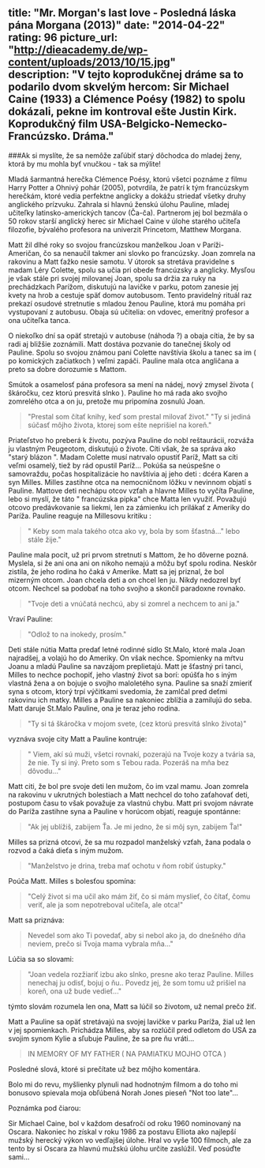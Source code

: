 title: "Mr. Morgan's last love - Posledná láska pána Morgana (2013)"
date: "2014-04-22"
rating: 96
picture_url: "http://dieacademy.de/wp-content/uploads/2013/10/15.jpg"	
description: "V tejto koprodukčnej dráme sa to podarilo dvom skvelým hercom: Sir Michael Caine (1933) a Clémence Poésy (1982) to spolu dokázali, pekne im kontroval ešte Justin Kirk. Koprodukčný film USA-Belgicko-Nemecko-Francúzsko. Dráma."
---

###Ak si myslíte, že sa nemôže zaľúbiť starý dôchodca do mladej ženy, ktorá by mu mohla byť vnučkou - tak sa mýlite!


Mladá šarmantná herečka Clémence Poésy, ktorú všetci poznáme z
filmu Harry Potter a Ohnivý pohár (2005), potvrdila, že patrí k tým francúzskym herečkám, ktoré vedia perfektne anglicky a dokážu striedať všetky druhy anglického prízvuku. Zahrala si hlavnú ženskú úlohu Pauline, mladej učiteľky latinsko-amerických tancov (Ča-ča). 
Partnerom jej bol bezmála o 50 rokov starší anglický herec sir Michael Caine 
v úlohe starého učiteľa filozofie, bývalého profesora na univerzit Princetom, Matthew Morgana.

Matt žil dlhé roky so svojou francúzskou manželkou Joan v Paríži- Američan, čo sa nenaučil takmer ani slovko po francúzsky. Joan zomrela na rakovinu a Matt ťažko nesie samotu. V útorok sa stretáva pravidelne s madam Léry Colette, spolu sa učia pri obede francúzsky a anglicky. Mysľou je však stále pri svojej milovanej Joan, spolu sa držia za ruky na prechádzkach Parížom, diskutujú na lavičke v parku, potom zanesie jej kvety na hrob a cestuje späť domov autobusom. Tento pravidelný rituál raz prekazí osudové stretnutie s mladou ženou Pauline, ktorá mu pomáha pri vystupovaní z autobusu. Obaja sú učitelia: on vdovec, emeritný profesor a ona učiteľka tanca.

O niekoľko dní sa opäť stretajú v autobuse (náhoda ?) a obaja cítia, že by sa radi aj bližšie zoznámili. Matt dostáva pozvanie do tanečnej školy od Pauline. Spolu so svojou známou pani Colette navštívia školu a tanec sa im ( po komických začiatkoch ) veľmi zapáči. Pauline mala otca angličana a preto sa dobre dorozumie s Mattom.

Smútok a osamelosť pána profesora sa mení na nádej, nový zmysel života ( škáročku, cez ktorú presvitá slnko ). Pauline ho má rada ako svojho zomrelého otca a on ju, pretože mu pripomína zosnulú Joan. 

> "Prestal som čítať knihy, keď som prestal milovať život."
>  "Ty si jediná súčasť môjho života, ktorej som ešte neprišiel na koreň."

Priateľstvo ho preberá k životu, pozýva Pauline do nobl reštaurácii, rozváža ju vlastným Peugeotom, diskutujú o živote. Cíti však, že sa správa ako "starý blázon ". Madam Colette musí natrvalo opustiť Paríž, Matt sa cíti veľmi osamelý, tiež by rád opustil Paríž...
Pokúša sa neúspešne o samovraždu, počas hospitalizácie ho navštívia aj jeho deti : dcéra Karen a syn Milles. Milles zastihne otca na nemocničnom lôžku v nevinnom objatí s Pauline. Mattove deti nechápu otcov vzťah a hlavne Milles to vyčíta Pauline, lebo si myslí, že táto " francúzska pipka" chce Matta len využiť. Považujú otcovo predávkovanie sa liekmi, len za zámienku ich prilákať z Ameriky do Paríža.
Pauline reaguje na Millesovu kritiku :

> " Keby som mala takého otca ako vy, bola by som šťastná..." 
lebo stále žije."

Pauline mala pocit, už pri prvom stretnutí s Mattom, že ho dôverne pozná. Myslela, si že ani ona ani on nikoho nemajú a môžu byť spolu rodina. Neskôr zistila, že jeho rodina ho čaká v Amerike. Matt sa jej priznal, že bol mizerným otcom. Joan chcela deti a on chcel len ju. Nikdy nedozrel byť otcom. Nechcel sa podobať na toho svojho a skončil paradoxne rovnako.

> "Tvoje deti a vnúčatá nechcú, aby si zomrel a nechcem to ani ja."

Vraví Pauline:

> "Odlož to na inokedy, prosím."

Deti stále nútia Matta predať letné rodinné sídlo St.Malo, ktoré mala Joan najradšej, a volajú ho do Ameriky. On však nechce. Spomienky na mŕtvu Joanu a 
mladú Pauline sa navzájom preplietajú. Matt je šťastný pri tanci, Milles to nechce pochopiť, jeho vlastný život sa borí: opúšťa ho s iným vlastná žena a on bojuje o svojho maloletého syna. Pauline sa snaží zmieriť syna s otcom, ktorý trpí výčitkami svedomia, že zamlčal pred deťmi rakovinu ich matky.
Milles a Pauline sa nakoniec zblížia a zamilujú do seba. 
Matt daruje St.Malo Pauline, ona je teraz jeho rodina.

> "Ty si tá škáročka v mojom svete, (cez ktorú presvitá slnko života)"

vyznáva svoje city Matt a Pauline kontruje:

> " Viem, akí sú muži, všetci rovnakí, pozerajú na Tvoje kozy a tvária sa, že nie. Ty si iný. Preto som s Tebou rada. Pozeráš na mňa bez dôvodu..."

Matt citi, že bol pre svoje deti len mužom, čo im vzal mamu. Joan zomrela na rakovinu v ukrutných bolestiach a Matt nechcel do toho zaťahovať deti, postupom času to však považuje za vlastnú chybu. Matt pri svojom návrate do Paríža zastihne syna a Pauline v horúcom objatí, reaguje spontánne:

> "Ak jej ublížiš, zabijem Ťa. Je mi jedno, že si môj syn, zabijem Ťa!"

Milles sa prizná otcovi, že sa mu rozpadol manželský vzťah, žana podala o rozvod a čaká dieťa s iným mužom.

>"Manželstvo je drina, treba mať ochotu v ňom robiť ústupky." 

Poúča Matt. Milles s bolesťou spomína:

> "Celý život si ma učil ako mám žiť, čo si mám myslieť, čo čítať, čomu veriť, ale ja som nepotreboval učiteľa, ale otca!"

Matt sa priznáva:

> Nevedel som ako Ti povedať, aby si nebol ako ja, do dnešného dňa neviem, prečo si Tvoja mama vybrala mňa..."

Lúčia sa so slovami:

> "Joan vedela rozžiariť izbu ako slnko, presne ako teraz Pauline. Milles nenechaj ju odisť, bojuj o ňu.. Povedz jej, že som tomu už prišiel na koreň, ona už bude vedieť..."

týmto slovám rozumela  len ona, Matt sa lúčil so životom, už nemal prečo žiť.

Matt a Pauline sa opäť stretávajú na svojej lavičke v parku Paríža, žial už len v jej spomienkach. Prichádza Milles, aby sa rozlúčil pred odletom do USA za svojim synom Kylie a sľubuje Pauline, že sa pre ňu vráti...

> IN MEMORY OF MY FATHER  ( NA PAMIATKU MOJHO OTCA )

Posledné slová, ktoré si prečítate už bez môjho komentára.

Bolo mi do revu, myšlienky plynuli nad hodnotným filmom a do toho mi bonusovo spievala moja obľúbená Norah Jones pieseň "Not too late"...

Poznámka pod čiarou: 

Sir Michael Caine, bol v každom desaťročí od roku 1960 nominovaný 
na Oscara. Nakoniec ho získal v roku 1986 za postavu Elliota ako najlepší mužský herecký výkon vo vedľajšej úlohe. 
Hral vo vyše 100 filmoch, ale za tento by si Oscara za hlavnú mužskú úlohu určite zaslúžil. Veď posúďte sami...






